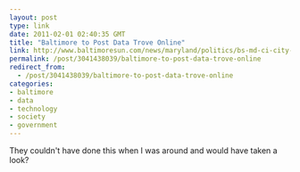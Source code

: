 ```yaml
---
layout: post
type: link
date: 2011-02-01 02:40:35 GMT
title: "Baltimore to Post Data Trove Online"
link: http://www.baltimoresun.com/news/maryland/politics/bs-md-ci-city-data-release-20110126,0,3219273.story
permalink: /post/3041438039/baltimore-to-post-data-trove-online
redirect_from: 
  - /post/3041438039/baltimore-to-post-data-trove-online
categories:
- baltimore
- data
- technology
- society
- government
---
```

They couldn't have done this when I was around and would have taken a look?